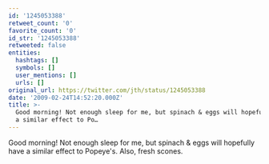 ```yaml
---
id: '1245053388'
retweet_count: '0'
favorite_count: '0'
id_str: '1245053388'
retweeted: false
entities:
  hashtags: []
  symbols: []
  user_mentions: []
  urls: []
original_url: https://twitter.com/jth/status/1245053388
date: '2009-02-24T14:52:20.000Z'
title: >-
  Good morning! Not enough sleep for me, but spinach & eggs will hopefully have
  a similar effect to Po…
---
```


Good morning! Not enough sleep for me, but spinach & eggs will hopefully have a similar effect to Popeye's. Also, fresh scones.
